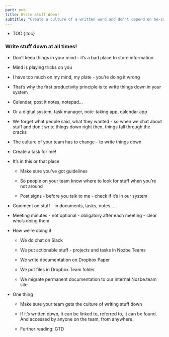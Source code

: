 ```yaml
---
part: one
title: Write stuff down!
subtitle: "Create a culture of a written word and don't depend on he-say-she says"
---
```


* TOC
{:toc}

### Write stuff down at all times!

- Don’t keep things in your mind - it’s a bad place to store information

- Mind is playing tricks on you

- I have too much on my mind, my plate - you’re doing it wrong

- That’s why the first productivity principle is to write things down in your system

- Calendar, post it notes, notepad...

- Or a digital system, task manager, note-taking app, calendar app

- We forget what people said, what they wanted - so when we chat about stuff and don’t write things down right then, things fall through the cracks

- The culture of your team has to change - to write things down

- Create a task for me!

- It’s in this or that place

	- Make sure you’ve got guidelines

	- So people on your team know where to look for stuff when you’re not around

	- Post signs - before you talk to me - check if it’s in our system

- Comment on stuff - in documents, tasks, notes...

- Meeting minutes - not optional - obligatory after each meeting - clear who’s doing them

- How we’re doing it

	- We do chat on Slack

	- We put actionable stuff - projects and tasks in Nozbe Teams

	- We write documentation on Dropbox Paper

	- We put files in Dropbox Team folder

	- We migrate permanent documentation to our internal Nozbe.team site

- One thing

	- Make sure your team gets the culture of writing stuff down

	- If it’s written down, it can be linked to, referred to, it can be found. And accessed by anyone on the team, from anywhere.

	- Further reading: GTD
